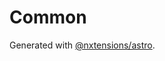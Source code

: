 # Common

Generated with [@nxtensions/astro](https://github.com/nxtensions/nxtensions/tree/main/packages/astro).
